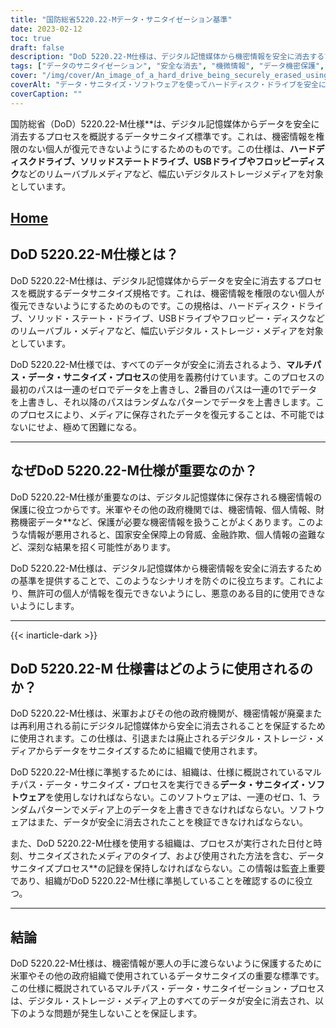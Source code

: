 ```yaml
---
title: "国防総省5220.22-Mデータ・サニタイゼーション基準"
date: 2023-02-12
toc: true
draft: false
description: "DoD 5220.22-M仕様は、デジタル記憶媒体から機密情報を安全に消去するための重要な規格であり、米軍や政府機関で広く使用されている。"
tags: ["データのサニタイゼーション", "安全な消去", "機微情報", "データ機密保護", "デジタル記録媒体", "国防総省5220.22-M", "データ保護", "プライバシー", "情報セキュリティ", "データ廃棄", "データ漏洩防止", "データ・サニタイゼーション・ソフトウェア", "デジタル・セキュリティ", "データ破棄", "データ管理", "安全なデータ消去", "データ復旧防止", "サイバーセキュリティ", "データ消去", "情報管理", "安全な処分", "データ破棄方法", "データ・サニタイゼーション・プロセス", "データの上書き", "データ検証", "データ・サニタイゼーション基準", "データ廃棄のベストプラクティス", "安全なデータ廃棄", "安全な再利用", "データ・サニタイゼーション準拠", "安全なデータ管理"]
cover: "/img/cover/An_image_of_a_hard_drive_being_securely_erased_using_data.png"
coverAlt: "データ・サニタイズ・ソフトウェアを使ってハードディスク・ドライブを安全に消去している画像で、手前にはセキュリティーを象徴する南京錠や盾がある。"
coverCaption: ""
---
```


国防総省（DoD）5220.22-M仕様**は、デジタル記憶媒体からデータを安全に消去するプロセスを概説するデータサニタイズ標準です。これは、機密情報を権限のない個人が復元できないようにするためのものです。この仕様は、**ハードディスクドライブ、ソリッドステートドライブ、USBドライブやフロッピーディスク**などのリムーバブルメディアなど、幅広いデジタルストレージメディアを対象としています。

## [Home](/cyber-security-career-playbook-start/)

## DoD 5220.22-M仕様とは？

DoD 5220.22-M仕様は、デジタル記憶媒体からデータを安全に消去するプロセスを概説するデータサニタイズ規格です。これは、機密情報を権限のない個人が復元できないようにするためのものです。この規格は、ハードディスク・ドライブ、ソリッド・ステート・ドライブ、USBドライブやフロッピー・ディスクなどのリムーバブル・メディアなど、幅広いデジタル・ストレージ・メディアを対象としています。

DoD 5220.22-M仕様では、すべてのデータが安全に消去されるよう、**マルチパス・データ・サニタイズ・プロセス**の使用を義務付けています。このプロセスの最初のパスは一連のゼロでデータを上書きし、2番目のパスは一連の1でデータを上書きし、それ以降のパスはランダムなパターンでデータを上書きします。このプロセスにより、メディアに保存されたデータを復元することは、不可能ではないにせよ、極めて困難になる。

______

## なぜDoD 5220.22-M仕様が重要なのか？

DoD 5220.22-M仕様が重要なのは、デジタル記憶媒体に保存される機密情報の保護に役立つからです。米軍やその他の政府機関では、機密情報、個人情報、財務機密データ**など、保護が必要な機密情報を扱うことがよくあります。このような情報が悪用されると、国家安全保障上の脅威、金融詐欺、個人情報の盗難など、深刻な結果を招く可能性があります。

DoD 5220.22-M仕様は、デジタル記憶媒体から機密情報を安全に消去するための基準を提供することで、このようなシナリオを防ぐのに役立ちます。これにより、無許可の個人が情報を復元できないようにし、悪意のある目的に使用できないようにします。

______
{{< inarticle-dark >}}
## DoD 5220.22-M 仕様書はどのように使用されるのか？

DoD 5220.22-M仕様は、米軍およびその他の政府機関が、機密情報が廃棄または再利用される前にデジタル記憶媒体から安全に消去されることを保証するために使用されます。この仕様は、引退または廃止されるデジタル・ストレージ・メディアからデータをサニタイズするために組織で使用されます。

DoD 5220.22-M仕様に準拠するためには、組織は、仕様に概説されているマルチパス・データ・サニタイズ・プロセスを実行できる**データ・サニタイズ・ソフトウェア**を使用しなければならない。このソフトウェアは、一連のゼロ、1、ランダムパターンでメディア上のデータを上書きできなければならない。ソフトウェアはまた、データが安全に消去されたことを検証できなければならない。

また、DoD 5220.22-M仕様を使用する組織は、プロセスが実行された日付と時刻、サニタイズされたメディアのタイプ、および使用された方法を含む、データサニタイズプロセス**の記録を保持しなければならない。この情報は監査上重要であり、組織がDoD 5220.22-M仕様に準拠していることを確認するのに役立つ。

______

## 結論

DoD 5220.22-M仕様は、機密情報が悪人の手に渡らないように保護するために米軍やその他の政府組織で使用されているデータサニタイズの重要な標準です。この仕様に概説されているマルチパス・データ・サニタイゼーション・プロセスは、デジタル・ストレージ・メディア上のすべてのデータが安全に消去され、以下のような問題が発生しないことを保証します。
